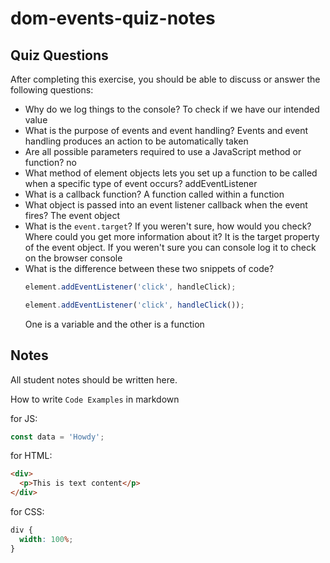 # dom-events-quiz-notes

## Quiz Questions

After completing this exercise, you should be able to discuss or answer the following questions:

- Why do we log things to the console?
  To check if we have our intended value
- What is the purpose of events and event handling?
  Events and event handling produces an action to be automatically taken
- Are all possible parameters required to use a JavaScript method or function?
  no
- What method of element objects lets you set up a function to be called when a specific type of event occurs?
  addEventListener
- What is a callback function?
  A function called within a function
- What object is passed into an event listener callback when the event fires?
  The event object
- What is the `event.target`? If you weren't sure, how would you check? Where could you get more information about it?
  It is the target property of the event object. If you weren't sure you can console log it to check on the browser console
- What is the difference between these two snippets of code?
  ```js
  element.addEventListener('click', handleClick);
  ```
  ```js
  element.addEventListener('click', handleClick());
  ```
  One is a variable and the other is a function

## Notes

All student notes should be written here.

How to write `Code Examples` in markdown

for JS:

```javascript
const data = 'Howdy';
```

for HTML:

```html
<div>
  <p>This is text content</p>
</div>
```

for CSS:

```css
div {
  width: 100%;
}
```
